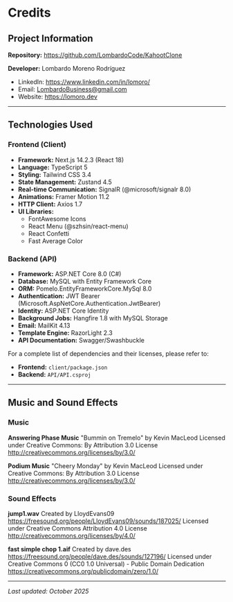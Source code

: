 # Credits

## Project Information

**Repository:** https://github.com/LombardoCode/KahootClone

**Developer:** Lombardo Moreno Rodríguez
- LinkedIn: https://www.linkedin.com/in/lomoro/
- Email: LombardoBusiness@gmail.com
- Website: https://lomoro.dev

---

## Technologies Used

### Frontend (Client)
- **Framework:** Next.js 14.2.3 (React 18)
- **Language:** TypeScript 5
- **Styling:** Tailwind CSS 3.4
- **State Management:** Zustand 4.5
- **Real-time Communication:** SignalR (@microsoft/signalr 8.0)
- **Animations:** Framer Motion 11.2
- **HTTP Client:** Axios 1.7
- **UI Libraries:**
  - FontAwesome Icons
  - React Menu (@szhsin/react-menu)
  - React Confetti
  - Fast Average Color

### Backend (API)
- **Framework:** ASP.NET Core 8.0 (C#)
- **Database:** MySQL with Entity Framework Core
- **ORM:** Pomelo.EntityFrameworkCore.MySql 8.0
- **Authentication:** JWT Bearer (Microsoft.AspNetCore.Authentication.JwtBearer)
- **Identity:** ASP.NET Core Identity
- **Background Jobs:** Hangfire 1.8 with MySQL Storage
- **Email:** MailKit 4.13
- **Template Engine:** RazorLight 2.3
- **API Documentation:** Swagger/Swashbuckle

For a complete list of dependencies and their licenses, please refer to:
- **Frontend:** `client/package.json`
- **Backend:** `API/API.csproj`

---

## Music and Sound Effects

### Music

**Answering Phase Music**
"Bummin on Tremelo" by Kevin MacLeod
Licensed under Creative Commons: By Attribution 3.0 License
http://creativecommons.org/licenses/by/3.0/

**Podium Music**
"Cheery Monday" by Kevin MacLeod
Licensed under Creative Commons: By Attribution 3.0 License
http://creativecommons.org/licenses/by/3.0/

### Sound Effects

**jump1.wav**
Created by LloydEvans09
https://freesound.org/people/LloydEvans09/sounds/187025/
Licensed under Creative Commons Attribution 4.0 License
http://creativecommons.org/licenses/by/4.0/

**fast simple chop 1.aif**
Created by dave.des
https://freesound.org/people/dave.des/sounds/127196/
Licensed under Creative Commons 0 (CC0 1.0 Universal) - Public Domain Dedication
https://creativecommons.org/publicdomain/zero/1.0/

---

*Last updated: October 2025*
